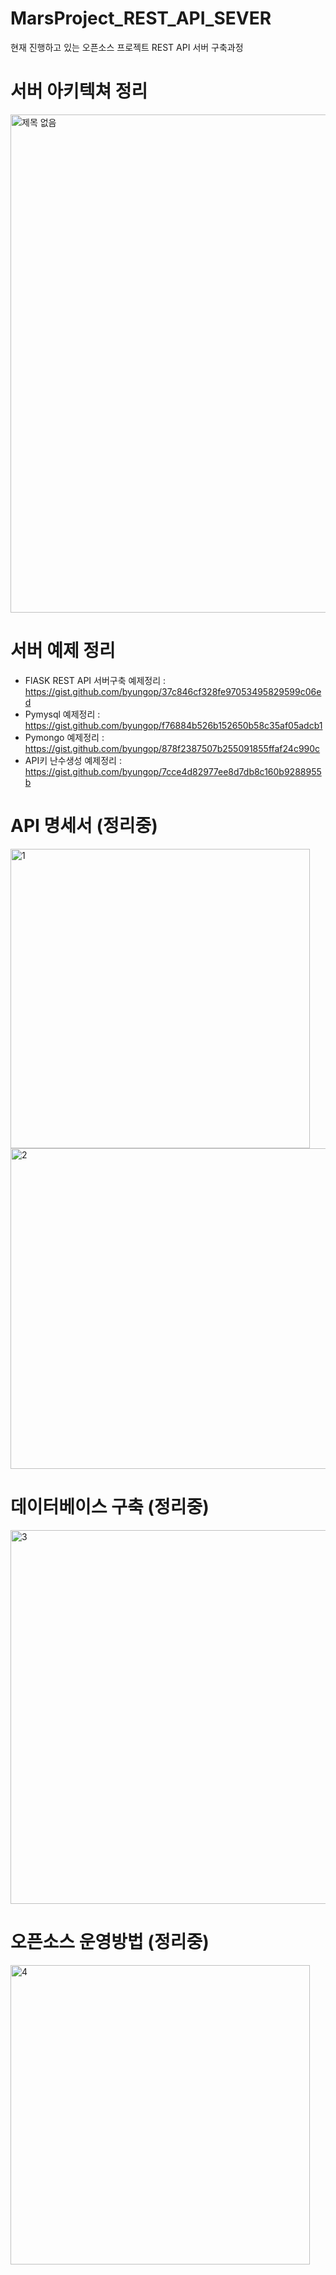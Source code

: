 # MarsProject_REST_API_SEVER
현재 진행하고 있는 오픈소스 프로젝트 REST API 서버 구축과정

# 서버 아키텍쳐 정리

<div>
  <img width="797" alt="제목 없음" src="https://user-images.githubusercontent.com/59325859/98059872-7d83a900-1e8b-11eb-9c70-09638b7cfe1a.png">
</div>

# 서버 예제 정리
- FlASK REST API 서버구축 예제정리 : https://gist.github.com/byungop/37c846cf328fe97053495829599c06ed
- Pymysql 예제정리 : https://gist.github.com/byungop/f76884b526b152650b58c35af05adcb1
- Pymongo 예제정리 : https://gist.github.com/byungop/878f2387507b255091855ffaf24c990c
- API키 난수생성 예제정리 : https://gist.github.com/byungop/7cce4d82977ee8d7db8c160b9288955b

# API 명세서 (정리중)
<div>
  <img width="479" alt="1" src="https://user-images.githubusercontent.com/59325859/98060343-b7a17a80-1e8c-11eb-9766-9582bb28d77b.png">
</div>
<div>
  <img width="513" alt="2" src="https://user-images.githubusercontent.com/59325859/98060348-b96b3e00-1e8c-11eb-970a-5fc3bb3cc264.png">
</div>

# 데이터베이스 구축 (정리중)
<div>
  <img width="598" alt="3" src="https://user-images.githubusercontent.com/59325859/98060353-bbcd9800-1e8c-11eb-90fc-d0ddc72cea2c.png">
</div>

# 오픈소스 운영방법 (정리중)
<div>
  <img width="479" alt="4" src="https://user-images.githubusercontent.com/59325859/98060367-c25c0f80-1e8c-11eb-982b-7ebbd95ba230.png">
</div>

